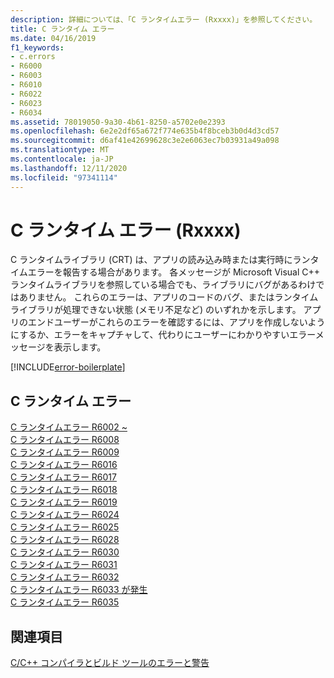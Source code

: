```yaml
---
description: 詳細については、「C ランタイムエラー (Rxxxx)」を参照してください。
title: C ランタイム エラー
ms.date: 04/16/2019
f1_keywords:
- c.errors
- R6000
- R6003
- R6010
- R6022
- R6023
- R6034
ms.assetid: 78019050-9a30-4b61-8250-a5702e0e2393
ms.openlocfilehash: 6e2e2df65a672f774e635b4f8bceb3b0d4d3cd57
ms.sourcegitcommit: d6af41e42699628c3e2e6063ec7b03931a49a098
ms.translationtype: MT
ms.contentlocale: ja-JP
ms.lasthandoff: 12/11/2020
ms.locfileid: "97341114"
---
```

# <a name="c-runtime-errors-rxxxx"></a>C ランタイム エラー (Rxxxx)

C ランタイムライブラリ (CRT) は、アプリの読み込み時または実行時にランタイムエラーを報告する場合があります。 各メッセージが Microsoft Visual C++ ランタイムライブラリを参照している場合でも、ライブラリにバグがあるわけではありません。 これらのエラーは、アプリのコードのバグ、またはランタイムライブラリが処理できない状態 (メモリ不足など) のいずれかを示します。 アプリのエンドユーザーがこれらのエラーを確認するには、アプリを作成しないようにするか、エラーをキャプチャして、代わりにユーザーにわかりやすいエラーメッセージを表示します。

[!INCLUDE[error-boilerplate](../../error-messages/includes/error-boilerplate.md)]

## <a name="c-runtime-errors"></a>C ランタイム エラー

[C ランタイムエラー R6002 ~](../../error-messages/tool-errors/c-runtime-error-r6002.md) \
[C ランタイムエラー R6008](../../error-messages/tool-errors/c-runtime-error-r6008.md) \
[C ランタイムエラー R6009](../../error-messages/tool-errors/c-runtime-error-r6009.md) \
[C ランタイムエラー R6016](../../error-messages/tool-errors/c-runtime-error-r6016.md) \
[C ランタイムエラー R6017](../../error-messages/tool-errors/c-runtime-error-r6017.md) \
[C ランタイムエラー R6018](../../error-messages/tool-errors/c-runtime-error-r6018.md) \
[C ランタイムエラー R6019](../../error-messages/tool-errors/c-runtime-error-r6019.md) \
[C ランタイムエラー R6024](../../error-messages/tool-errors/c-runtime-error-r6024.md) \
[C ランタイムエラー R6025](../../error-messages/tool-errors/c-runtime-error-r6025.md) \
[C ランタイムエラー R6028](../../error-messages/tool-errors/c-runtime-error-r6028.md) \
[C ランタイムエラー R6030](../../error-messages/tool-errors/c-runtime-error-r6030.md) \
[C ランタイムエラー R6031](../../error-messages/tool-errors/c-runtime-error-r6031.md) \
[C ランタイムエラー R6032](../../error-messages/tool-errors/c-runtime-error-r6032.md) \
[C ランタイムエラー R6033 が発生](../../error-messages/tool-errors/c-runtime-error-r6033.md) \
[C ランタイムエラー R6035](../../error-messages/tool-errors/c-runtime-error-r6035.md)

## <a name="see-also"></a>関連項目

[C/C++ コンパイラとビルド ツールのエラーと警告](../compiler-errors-1/c-cpp-build-errors.md)
